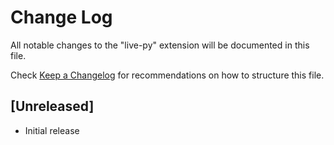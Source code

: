 # Change Log
All notable changes to the "live-py" extension will be documented in this file.

Check [Keep a Changelog](http://keepachangelog.com/) for recommendations on how to structure this file.

## [Unreleased]
- Initial release